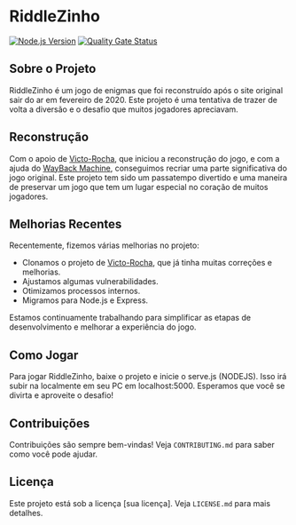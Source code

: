 # RiddleZinho

[![Node.js Version](https://img.shields.io/badge/node-v14.x-green)](https://nodejs.org/en/download/)
[![Quality Gate Status](https://sonarcloud.io/api/project_badges/measure?project=lhgl_riddlezinho&metric=alert_status)](https://sonarcloud.io/dashboard?id=lhgl_riddlezinho)

## Sobre o Projeto

RiddleZinho é um jogo de enigmas que foi reconstruído após o site original sair do ar em fevereiro de 2020. Este projeto é uma tentativa de trazer de volta a diversão e o desafio que muitos jogadores apreciavam.

## Reconstrução

Com o apoio de [Victo-Rocha](https://github.com/victor-rocha), que iniciou a reconstrução do jogo, e com a ajuda do [WayBack Machine](https://web.archive.org/), conseguimos recriar uma parte significativa do jogo original. Este projeto tem sido um passatempo divertido e uma maneira de preservar um jogo que tem um lugar especial no coração de muitos jogadores.

## Melhorias Recentes

Recentemente, fizemos várias melhorias no projeto:

* Clonamos o projeto de [Victo-Rocha](https://github.com/victor-rocha), que já tinha muitas correções e melhorias.
* Ajustamos algumas vulnerabilidades.
* Otimizamos processos internos.
* Migramos para Node.js e Express.

Estamos continuamente trabalhando para simplificar as etapas de desenvolvimento e melhorar a experiência do jogo.

## Como Jogar

Para jogar RiddleZinho, baixe o projeto e inicie o serve.js (NODEJS). Isso irá subir na localmente em seu PC em localhost:5000. Esperamos que você se divirta e aproveite o desafio!

## Contribuições

Contribuições são sempre bem-vindas! Veja `CONTRIBUTING.md` para saber como você pode ajudar.

## Licença

Este projeto está sob a licença [sua licença]. Veja `LICENSE.md` para mais detalhes.
